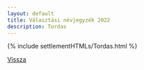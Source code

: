 ```yaml
---
layout: default
title: Választási névjegyzék 2022
description: Tordas
---
```


{% include settlementHTMLs/Tordas.html %}

[Vissza](./)